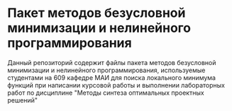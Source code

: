 # Пакет методов безусловной минимизации и нелинейного программирования
Данный репозиторий содержит файлы пакета методов безусловной минимизации и нелинейного программирования, используемые студентами на 609 кафедре МАИ для поиска локального минимума функций при написании курсовой работы и выполнении лабораторных работ по дисциплине "Методы синтеза оптимальных проектных решений"
